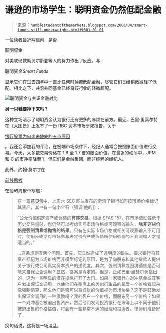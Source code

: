 <!--yml

分类：未分类

日期：2024-05-18 01:11:28

-->

# 谦逊的市场学生：聪明资金仍然低配金融

> 来源：[`humblestudentofthemarkets.blogspot.com/2008/04/smart-funds-still-underweight.html#0001-01-01`](https://humblestudentofthemarkets.blogspot.com/2008/04/smart-funds-still-underweight.html#0001-01-01)

一位读者最近写信问，是否

[聪明资金](http://humblestudentofthemarkets.blogspot.com/2008/02/smart-money-postured-for-recession.html)

对美联储救助贝尔斯登等人的努力作出了反应。与

聪明资金*Smart Funds*

显示它们在过去四年中一直比任何时候都低配金融，尽管它们已经稍微减轻了低配。相比之下，共识共同基金已经将该行业的轻微超配。

![聪明资金与共识金融对比](https://blogger.googleusercontent.com/img/b/R29vZ2xl/AVvXsEilgg3cANyVv4ZD0K8PGcplDskWfIxk2jsbxHbHDOgibOHLwNIw6S9UpESfw_sfkYqwHqCvy_kO7Y8s3qUC00Kf3CuFgK4r_mGlbSbDdbTJ4Vhyphenhyphenvb8PF4mO3kewwo-XiezG03SZoROstxhM/s1600-h/Smart+funds+vs+Consensus+Financials.JPG)

**另一只鞋要掉下来吗？**

这种立场暗示了聪明资金认为银行还有更多的麻烦在前方。最近，巴里·里索尔特在《大图景》上发布了一份 RBC 资本市场研究报告，关于

[银行股票为何尚未触底的五点原因](http://bigpicture.typepad.com/comments/2008/04/5-reasons-why-b.html)

。我还会添加我的评论，在极端市场条件下，经纪人通常会按照账面价值进行交易。今天，大多数交易价格在 1.6 至 1.7 倍的账面价值。在最近的动荡中，JPM 和 C 的市净率降至 1，但它们是金融集团，而非纯粹的经纪人。

此外，约翰·莫尔丁在

[前线思考](http://www.frontlinethoughts.com/)

在他的周报中写道：

> 在一篇[意见信](http://www.sec.gov/divisions/corpfin/guidance/fairvalueltr0308.htm)中，上周六 SEC 网站发布的澄清了银行如何按市场价格标记其资产，其中有一句小宝石（强调[他的]）：
> 
> “公允价值假定资产或负债的**有序交易**。根据 SFAS 157，在市场流动性低于历史交易量时，您仍然可以考虑实际市场价格或可观察的输入，**除非这些价格是强制清算或抛售的结果**。只有在实际市场价格或相关可观察输入不可用时，使用反映您对市场参与者定价资产或负债所使用假设的不观测输入才是适当的。”
> 
> …这条规则有两个问题。首先，它显然造成了透明度的缺失。要求银行将其资产标记为市场价格而非模型标记的原因，是为了向股东和其他贷款人提供关于银行或公司真实资本资产的透明度。其次，强制清算或困境销售是否可能来自保证金调用？显然，答案是肯定的。但是，正如巴里·里瑟尔茨指出的，这为一些明显的潜在操纵打开了大门。如果一家银行向对冲基金或其客户发出保证金调用，以使他们在账簿上的类似衍生品的最后一个价格看起来像强制清算，那么他们是否可以将纸张的价值视为市场价格？这不是鼓励发出保证金调用的一种激励吗？我的客户一个价格，而股东另一个价格？如果一个对冲基金被迫出售资产，然后他们发现投资银行在账簿上以不同于他们被迫出售的价格估值，将会有一些非常不满的经理和投资者。律师们准备好了。

换句话说，这将是一场混乱。
